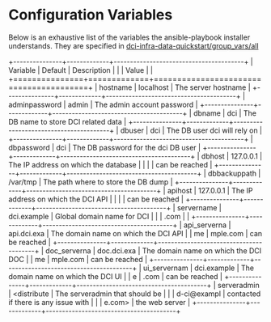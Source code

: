 # Configuration Variables

Below is an exhaustive list of the variables the ansible-playbook installer understands. They are specified in [dci-infra-data-quickstart/group\_vars/all](https://github.com/redhat-cip/dci-infra-data-quickstart/blob/master/group_vars/all)

+---------------+-------------+----------------------------------------+
| Variable      | Default     | Description                            |
|               | Value       |                                        |
+===============+=============+========================================+
| hostname      | localhost   | The server hostname                    |
+---------------+-------------+----------------------------------------+
| adminpassword | admin       | The admin account password             |
+---------------+-------------+----------------------------------------+
| dbname        | dci         | The DB name to store DCI related data  |
+---------------+-------------+----------------------------------------+
| dbuser        | dci         | The DB user dci will rely on           |
+---------------+-------------+----------------------------------------+
| dbpassword    | dci         | The DB password for the dci DB user    |
+---------------+-------------+----------------------------------------+
| dbhost        | 127.0.0.1   | The IP address on which the database   |
|               |             | can be reached                         |
+---------------+-------------+----------------------------------------+
| dbbackuppath  | /var/tmp    | The path where to store the DB dump    |
+---------------+-------------+----------------------------------------+
| apihost       | 127.0.0.1   | The IP address on which the DCI API    |
|               |             | can be reached                         |
+---------------+-------------+----------------------------------------+
| servername    | dci.example | Global domain name for DCI             |
|               | .com        |                                        |
+---------------+-------------+----------------------------------------+
| api\_serverna | api.dci.exa | The domain name on which the DCI API   |
| me            | mple.com    | can be reached                         |
+---------------+-------------+----------------------------------------+
| doc\_serverna | doc.dci.exa | The domain name on which the DCI DOC   |
| me            | mple.com    | can be reached                         |
+---------------+-------------+----------------------------------------+
| ui\_servernam | dci.example | The domain name on which the DCI UI    |
| e             | .com        | can be reached                         |
+---------------+-------------+----------------------------------------+
| serveradmin   | <distribute | The serveradmin that should be         |
|               | d-ci@exampl | contacted if there is any issue with   |
|               | e.com>      | the web server                         |
+---------------+-------------+----------------------------------------+


